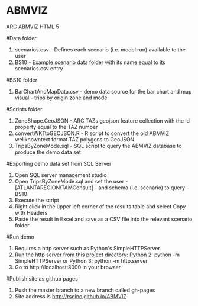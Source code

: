 # ABMVIZ
ARC ABMVIZ HTML 5

#Data folder
1. scenarios.csv - Defines each scenario (i.e. model run) available to the user
2. BS10 - Example scenario data folder with its name equal to its scenarios.csv entry

#BS10 folder
1. BarChartAndMapData.csv - demo data source for the bar chart and map visual - trips by origin zone and mode

#Scripts folder
1. ZoneShape.GeoJSON - ARC TAZs geojson feature collection with the id property equal to the TAZ number
2. convertWKTtoGEOJSON.R - R script to convert the old ABMVIZ wellknowntext format TAZ polygons to GeoJSON
3. TripsByZoneMode.sql - SQL script to query the ABMVIZ database to produce the demo data set

#Exporting demo data set from SQL Server
1. Open SQL server management studio
2. Open TripsByZoneMode.sql and set the user - [ATLANTAREGION\TAMConsult] - and schema (i.e. scenario) to query - BS10
3. Execute the script
4. Right click in the upper left corner of the results table and select Copy with Headers
5. Paste the result in Excel and save as a CSV file into the relevant scenario folder

#Run demo
1. Requires a http server such as Python's SimpleHTTPServer
2. Run the http server from this project directory: Python 2: python -m SimpleHTTPServer or Python 3: python -m http.server
3. Go to http://localhost:8000 in your browser 

#Publish site as github pages
1. Push the master branch to a new branch called gh-pages
2. Site address is http://rsginc.github.io/ABMVIZ
